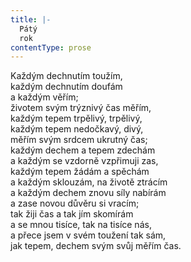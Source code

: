 ```yaml
---
title: |-
  Pátý
  rok
contentType: prose
---
```


Každým dechnutím toužím,  
každým dechnutím doufám  
a každým věřím;  
životem svým trýznivý čas měřím,  
každým tepem trpělivý, trpělivý,  
každým tepem nedočkavý, divý,  
měřím svým srdcem ukrutný čas;  
každým dechem a tepem zdechám  
a každým se vzdorně vzpřimuji zas,  
každým tepem žádám a spěchám  
a každým sklouzám, na životě ztrácím  
a každým dechem znovu síly nabírám  
a zase novou důvěru si vracím;  
tak žiji čas a tak jím skomírám  
a se mnou tisíce, tak na tisíce nás,  
a přece jsem v svém toužení tak sám,  
jak tepem, dechem svým svůj měřím čas.

